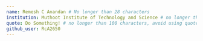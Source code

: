 ```yaml
---
name: Remesh C Anandan # No longer than 28 characters
institution: Muthoot Institute of Technology and Science # no longer than 58 characters
quote: Do Something! # no longer than 100 characters, avoid using quotes(") to guarantee the format remains the same.
github_user: RcA2650
---
```

